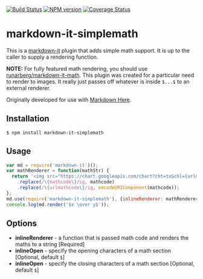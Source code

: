 [![Build Status](https://travis-ci.org/adam-p/markdown-it-simplemath.svg?branch=master)](https://travis-ci.org/adam-p/markdown-it-simplemath)
[![NPM version](https://img.shields.io/npm/v/markdown-it-simplemath.svg?style=flat)](https://www.npmjs.org/package/markdown-it-simplemath)
[![Coverage Status](https://coveralls.io/repos/adam-p/markdown-it-simplemath/badge.svg)](https://coveralls.io/r/adam-p/markdown-it-simplemath)


# markdown-it-simplemath

This is a [markdown-it](https://github.com/markdown-it/markdown-it) plugin that adds simple math support. It is up to the caller to supply a rendering function.

**NOTE:** For fully featured math rendering, you should use [runarberg/markdown-it-math](https://github.com/runarberg/markdown-it-math). This plugin was created for a particular need to render to images. It really just passes off whatever is inside `$...$` to an external renderer.

Originally developed for use with [Markdown Here](https://github.com/adam-p/markdown-here).

## Installation

```
$ npm install markdown-it-simplemath
```

## Usage

```js
var md = require('markdown-it')();
var mathRenderer = function(mathStr) {
  return '<img src="https://chart.googleapis.com/chart?cht=tx&chl={urlmathcode}" alt="{mathcode}">'
    .replace(/\{mathcode\}/ig, mathcode)
    .replace(/\{urlmathcode\}/ig, encodeURIComponent(mathcode));
};
md.use(require('markdown-it-simplemath'), {inlineRenderer: mathRenderer});
console.log(md.render('$x \over y$'));
```

## Options

- **inlineRenderer** - a function that is passed math code and renders the maths to a string [Required]
- **inlineOpen** - specify the opening characters of a math section [Optional, default `$`]
- **inlineOpen** - specify the closing characters of a math section [Optional, default `$`]
